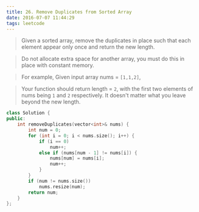 ```yaml
---
title: 26. Remove Duplicates from Sorted Array
date: 2016-07-07 11:44:29
tags: leetcode
---
```


>Given a sorted array, remove the duplicates in place such that each element appear only once and return the new length.

>Do not allocate extra space for another array, you must do this in place with constant memory.

>For example,
Given input array nums = `[1,1,2]`,

>Your function should return length = `2`, with the first two elements of nums being `1` and `2` respectively. It doesn't matter what you leave beyond the new length.


```c++
class Solution {
public:
    int removeDuplicates(vector<int>& nums) {
        int num = 0;
        for (int i = 0; i < nums.size(); i++) {
            if (i == 0)
                num++;
            else if (nums[num - 1] != nums[i]) {
                nums[num] = nums[i];
                num++;
            }
        }
        if (num != nums.size())
            nums.resize(num);
        return num;
    }
};
```